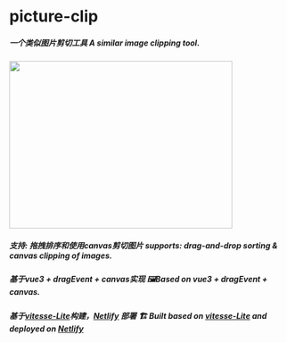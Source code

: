 # picture-clip

<h5>
  一个类似图片剪切工具
  A similar image clipping tool. 
</h5>

<image style="width:400px;height:300px;" src="https://user-images.githubusercontent.com/73060999/173248691-0a3a639d-3e8e-4849-8ae0-b388756976af.png" />

<h5>
  支持: 拖拽排序和使用canvas剪切图片
  supports: drag-and-drop sorting & canvas clipping of images.
</h5>
 
<h5>
  基于vue3 + dragEvent + canvas实现
🖼️Based on vue3 + dragEvent + canvas.
</h5>

<h5>
  基于<a href="https://github.com/antfu/vitesse-lite">vitesse-Lite</a>构建，<a href="https://app.netlify.com">Netlify</a> 部署
🏗️ Built based on <a href="https://github.com/antfu/vitesse-lite">vitesse-Lite</a> and deployed on <a href="https://app.netlify.com">Netlify</a>
</h5>


